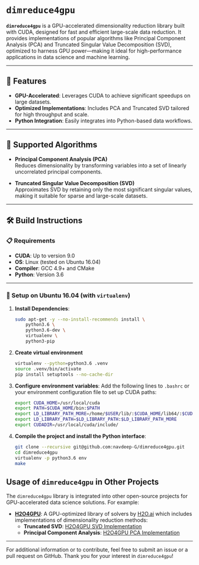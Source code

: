 # `dimreduce4gpu`

**`dimreduce4gpu`** is a GPU-accelerated dimensionality reduction library built with CUDA, designed for fast and efficient large-scale data reduction. It provides implementations of popular algorithms like Principal Component Analysis (PCA) and Truncated Singular Value Decomposition (SVD), optimized to harness GPU power—making it ideal for high-performance applications in data science and machine learning.

---

## 🚀 Features

- **GPU-Accelerated**: Leverages CUDA to achieve significant speedups on large datasets.
- **Optimized Implementations**: Includes PCA and Truncated SVD tailored for high throughput and scale.
- **Python Integration**: Easily integrates into Python-based data workflows.

---

## 📌 Supported Algorithms

- **Principal Component Analysis (PCA)**  
  Reduces dimensionality by transforming variables into a set of linearly uncorrelated principal components.

- **Truncated Singular Value Decomposition (SVD)**  
  Approximates SVD by retaining only the most significant singular values, making it suitable for sparse and large-scale datasets.

---

## 🛠 Build Instructions

### 📋 Requirements

- **CUDA**: Up to version 9.0  
- **OS**: Linux (tested on Ubuntu 16.04)  
- **Compiler**: GCC 4.9+ and CMake  
- **Python**: Version 3.6

---

### 🐧 Setup on Ubuntu 16.04 (with `virtualenv`)

1. **Install Dependencies**:
   ```bash
   sudo apt-get -y --no-install-recommends install \
       python3.6 \
       python3.6-dev \
       virtualenv \
       python3-pip
   ```

2. **Create virtual environment**
    ```bash
    virtualenv --python=python3.6 .venv
    source .venv/bin/activate
    pip install setuptools --no-cache-dir
    ```

3. **Configure environment variables**:
    Add the following lines to `.bashrc` or your environment configuration file to set up CUDA paths:
    ```bash
    export CUDA_HOME=/usr/local/cuda
    export PATH=$CUDA_HOME/bin:$PATH
    export LD_LIBRARY_PATH_MORE=/home/$USER/lib/:$CUDA_HOME/lib64/:$CUDA_HOME/lib/:$CUDA_HOME/lib64:$CUDA_HOME/extras/CUPTI/lib64
    export LD_LIBRARY_PATH=$LD_LIBRARY_PATH:$LD_LIBRARY_PATH_MORE
    export CUDADIR=/usr/local/cuda/include/
    ```

4. **Compile the project and install the Python interface**:
    ```bash
    git clone --recursive git@github.com:navdeep-G/dimreduce4gpu.git
    cd dimreduce4gpu
    virtualenv -p python3.6 env
    make
    ```

## Usage of `dimreduce4gpu` in Other Projects

The `dimreduce4gpu` library is integrated into other open-source projects for GPU-accelerated data science solutions. For example:

- **[H2O4GPU](https://github.com/h2oai/h2o4gpu/tree/master)**: A GPU-optimized library of solvers by [H2O.ai](https://www.h2o.ai/) which includes implementations of dimensionality reduction methods:
  - **Truncated SVD**: [H2O4GPU SVD Implementation](https://github.com/h2oai/h2o4gpu/tree/master/src/gpu/tsvd)
  - **Principal Component Analysis**: [H2O4GPU PCA Implementation](https://github.com/h2oai/h2o4gpu/tree/master/src/gpu/pca)

---

For additional information or to contribute, feel free to submit an issue or a pull request on GitHub. Thank you for your interest in `dimreduce4gpu`!
